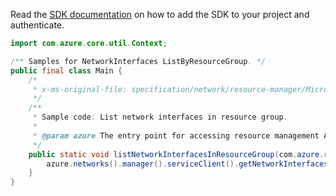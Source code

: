 Read the [SDK documentation](https://github.com/Azure/azure-sdk-for-java/blob/azure-resourcemanager_2.12.0/sdk/resourcemanager/azure-resourcemanager/README.md) on how to add the SDK to your project and authenticate.

```java
import com.azure.core.util.Context;

/** Samples for NetworkInterfaces ListByResourceGroup. */
public final class Main {
    /*
     * x-ms-original-file: specification/network/resource-manager/Microsoft.Network/stable/2021-05-01/examples/NetworkInterfaceList.json
     */
    /**
     * Sample code: List network interfaces in resource group.
     *
     * @param azure The entry point for accessing resource management APIs in Azure.
     */
    public static void listNetworkInterfacesInResourceGroup(com.azure.resourcemanager.AzureResourceManager azure) {
        azure.networks().manager().serviceClient().getNetworkInterfaces().listByResourceGroup("rg1", Context.NONE);
    }
}
```
